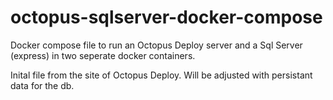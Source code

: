# octopus-sqlserver-docker-compose
Docker compose file to run an Octopus Deploy server and a Sql Server (express) in two seperate docker containers.

Inital file from the site of Octopus Deploy.
Will be adjusted with persistant data for the db.
